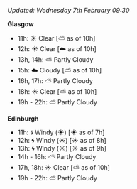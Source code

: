 *Updated: Wednesday 7th February 09:30*

**Glasgow**

* 11h: :sunny: Clear [:partly_sunny: as of 10h]
* 12h: :sunny: Clear [:cloud: as of 10h]
* 13h, 14h: :partly_sunny: Partly Cloudy
* 15h: :cloud: Cloudy [:partly_sunny: as of 10h]
* 16h, 17h: :partly_sunny: Partly Cloudy
* 18h: :sunny: Clear [:partly_sunny: as of 10h]
* 19h - 22h: :partly_sunny: Partly Cloudy

**Edinburgh**

* 11h: :cyclone: Windy (:sunny:) [:sunny: as of 7h]
* 12h: :cyclone: Windy (:sunny:) [:sunny: as of 8h]
* 13h: :cyclone: Windy (:sunny:) [:sunny: as of 9h]
* 14h - 16h: :partly_sunny: Partly Cloudy
* 17h, 18h: :sunny: Clear [:partly_sunny: as of 10h]
* 19h - 22h: :partly_sunny: Partly Cloudy
